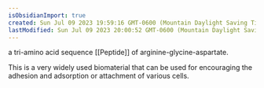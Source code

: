 ```yaml
---
isObsidianImport: true
created: Sun Jul 09 2023 19:59:16 GMT-0600 (Mountain Daylight Saving Time)
lastModified: Sun Jul 09 2023 20:00:52 GMT-0600 (Mountain Daylight Saving Time)
---
```

a tri-amino acid sequence [[Peptide]] of arginine-glycine-aspartate.

This is a very widely used biomaterial that can be used for encouraging the adhesion and adsorption or attachment of various cells.